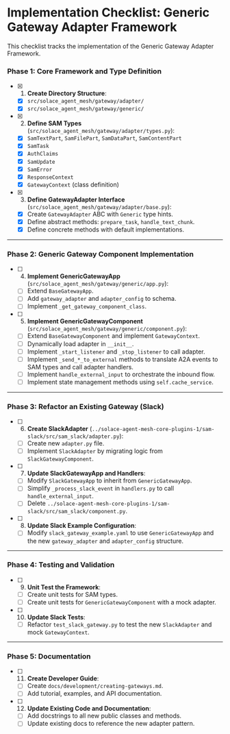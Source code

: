 # Implementation Checklist: Generic Gateway Adapter Framework

This checklist tracks the implementation of the Generic Gateway Adapter Framework.

### **Phase 1: Core Framework and Type Definition**

- [x] 1. **Create Directory Structure**:
    - [x] `src/solace_agent_mesh/gateway/adapter/`
    - [x] `src/solace_agent_mesh/gateway/generic/`

- [x] 2. **Define SAM Types** (`src/solace_agent_mesh/gateway/adapter/types.py`):
    - [x] `SamTextPart`, `SamFilePart`, `SamDataPart`, `SamContentPart`
    - [x] `SamTask`
    - [x] `AuthClaims`
    - [x] `SamUpdate`
    - [x] `SamError`
    - [x] `ResponseContext`
    - [x] `GatewayContext` (class definition)

- [x] 3. **Define GatewayAdapter Interface** (`src/solace_agent_mesh/gateway/adapter/base.py`):
    - [x] Create `GatewayAdapter` ABC with `Generic` type hints.
    - [x] Define abstract methods: `prepare_task`, `handle_text_chunk`.
    - [x] Define concrete methods with default implementations.

---

### **Phase 2: Generic Gateway Component Implementation**

- [ ] 4. **Implement GenericGatewayApp** (`src/solace_agent_mesh/gateway/generic/app.py`):
    - [ ] Extend `BaseGatewayApp`.
    - [ ] Add `gateway_adapter` and `adapter_config` to schema.
    - [ ] Implement `_get_gateway_component_class`.

- [ ] 5. **Implement GenericGatewayComponent** (`src/solace_agent_mesh/gateway/generic/component.py`):
    - [ ] Extend `BaseGatewayComponent` and implement `GatewayContext`.
    - [ ] Dynamically load adapter in `__init__`.
    - [ ] Implement `_start_listener` and `_stop_listener` to call adapter.
    - [ ] Implement `_send_*_to_external` methods to translate A2A events to SAM types and call adapter handlers.
    - [ ] Implement `handle_external_input` to orchestrate the inbound flow.
    - [ ] Implement state management methods using `self.cache_service`.

---

### **Phase 3: Refactor an Existing Gateway (Slack)**

- [ ] 6. **Create SlackAdapter** (`../solace-agent-mesh-core-plugins-1/sam-slack/src/sam_slack/adapter.py`):
    - [ ] Create new `adapter.py` file.
    - [ ] Implement `SlackAdapter` by migrating logic from `SlackGatewayComponent`.

- [ ] 7. **Update SlackGatewayApp and Handlers**:
    - [ ] Modify `SlackGatewayApp` to inherit from `GenericGatewayApp`.
    - [ ] Simplify `_process_slack_event` in `handlers.py` to call `handle_external_input`.
    - [ ] Delete `../solace-agent-mesh-core-plugins-1/sam-slack/src/sam_slack/component.py`.

- [ ] 8. **Update Slack Example Configuration**:
    - [ ] Modify `slack_gateway_example.yaml` to use `GenericGatewayApp` and the new `gateway_adapter` and `adapter_config` structure.

---

### **Phase 4: Testing and Validation**

- [ ] 9. **Unit Test the Framework**:
    - [ ] Create unit tests for SAM types.
    - [ ] Create unit tests for `GenericGatewayComponent` with a mock adapter.

- [ ] 10. **Update Slack Tests**:
    - [ ] Refactor `test_slack_gateway.py` to test the new `SlackAdapter` and mock `GatewayContext`.

---

### **Phase 5: Documentation**

- [ ] 11. **Create Developer Guide**:
    - [ ] Create `docs/development/creating-gateways.md`.
    - [ ] Add tutorial, examples, and API documentation.

- [ ] 12. **Update Existing Code and Documentation**:
    - [ ] Add docstrings to all new public classes and methods.
    - [ ] Update existing docs to reference the new adapter pattern.
